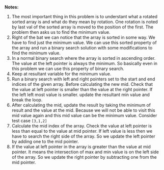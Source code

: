 **Notes:**

1. The most important thing in this problem is to understant what a rotated sorted array is and what do they mean by rotation. One rotation is noted by last val of the sorted array is moved to the position of the first. The problem then asks us to find the minimum value.
2. Right of the bat we can notice that the array is sorted in some way. We have to find just the minimum value. We can use this sorted property of the array and run a binary search solution with some modifications to find the minimum value.
3. In a normal binary search where the array is sorted in ascending order. The value at the left pointer is always the minimum. So basically even in this problem we can use this property of binary search.
4. Keep at resultant variable for the minimum value.
5. Run a binary search with left and right pointers set to the start and end indices of the given array. Before calculating the new mid. Check that the  value at left pointer is smaller than the value at the right pointer. If the left left most value is smaller. update the resultant min value and break the loop.
6. After calculating the mid, update the result by taking the minimum of result and the value at the mid. Because we will not be able to visit this mid value again and this mid value can be the minimum value. Consider test case `[3,1,2]`
7. Calculate the mid index of the array. Check the value at left pointer is less than equal to the value at mid pointer. If left value is less then we have to search the right side of the array. So we update the left pointer by adding one to the mid pointer.
8. If the value at left pointer in the array is greater than the value at mid pointer. It means the intersection of max and min value is on the left side of the array. So we update the right pointer by subtracting one from the mid pointer.
